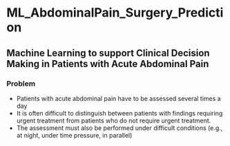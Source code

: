 # ML_AbdominalPain_Surgery_Prediction

## Machine Learning to support Clinical Decision Making in Patients with Acute Abdominal Pain

### Problem
- Patients with acute abdominal pain have to be assessed several times a day
- It is often difficult to distinguish between patients with findings requiring urgent treatment from patients who do not require urgent treatment.
- The assessment must also be performed under difficult conditions (e.g., at night, under time pressure, in parallel)



